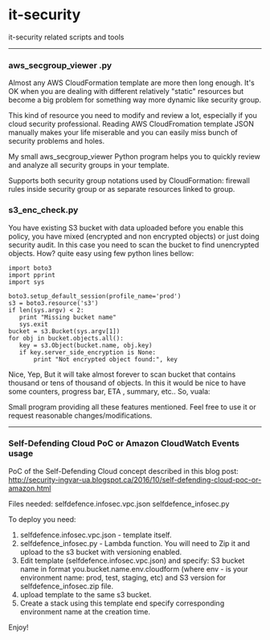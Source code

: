 # it-security
it-security related scripts and tools

---
### aws_secgroup_viewer .py
Almost any AWS CloudFormation template are more then long enough. It's OK when you are dealing with different relatively "static" resources but become a big  problem for something way more dynamic like security group.

This kind of resource you need to modify and review a lot, especially if you cloud security professional.  Reading AWS CloudFromation template JSON manually  makes your life miserable and you can easily miss bunch of security problems and holes.

My small aws_secgroup_viewer Python program helps you to quickly review and analyze all security groups in your template.

Supports both security group notations used by CloudFormation: firewall rules inside security group or as separate resources linked to group.

### s3_enc_check.py

You have existing S3 bucket with data uploaded before you enable this policy, you have mixed (encrypted and non encrypted objects) or just doing security audit. In this case you need to scan the bucket to find unencrypted objects. How? quite easy using  few python lines bellow:

```
import boto3
import pprint
import sys

boto3.setup_default_session(profile_name='prod')
s3 = boto3.resource('s3')
if len(sys.argv) < 2:
   print "Missing bucket name"
   sys.exit
bucket = s3.Bucket(sys.argv[1])
for obj in bucket.objects.all():
   key = s3.Object(bucket.name, obj.key)
   if key.server_side_encryption is None:
       print "Not encrypted object found:", key
```



Nice, Yep, But it will take almost forever to scan bucket that contains thousand or tens of thousand of objects. In this it would be nice to have some counters, progress bar, ETA , summary, etc.. So, vuala:


Small program providing all these features mentioned. Feel free to use it or request reasonable changes/modifications.

---
### Self-Defending Cloud PoC or Amazon CloudWatch Events usage

PoC of the Self-Defending Cloud concept described in this blog post:
http://security-ingvar-ua.blogspot.ca/2016/10/self-defending-cloud-poc-or-amazon.html

Files needed:
selfdefence.infosec.vpc.json
selfdefence_infosec.py

To deploy you need:
1. selfdefence.infosec.vpc.json - template itself.
2. selfdefence_infosec.py - Lambda function. You will need to Zip it and upload to the s3 bucket with versioning enabled.
3. Edit template (selfdefence.infosec.vpc.json) and specify: S3 bucket name in format you.bucket.name.env.cloudform (where env - is your environment name: prod, test, staging, etc) and S3 version for  selfdefence_infosec.zip file.
4. upload template to the same s3 bucket.
5. Create a stack using this template end specify corresponding environment name at the creation time.

Enjoy!
